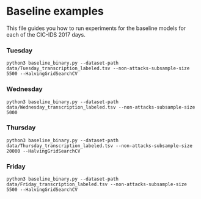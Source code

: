 # Baseline examples
This file guides you how to run experiments for the baseline models for each of the CIC-IDS 2017 days.

### Tuesday
```shell
python3 baseline_binary.py --dataset-path data/Tuesday_transcription_labeled.tsv --non-attacks-subsample-size 5500 --HalvingGridSearchCV
```

### Wednesday
```shell
python3 baseline_binary.py --dataset-path data/Wednesday_transcription_labeled.tsv --non-attacks-subsample-size 5000
```

### Thursday
```shell
python3 baseline_binary.py --dataset-path data/Thursday_transcription_labeled.tsv --non-attacks-subsample-size 20000 --HalvingGridSearchCV
```

### Friday
```shell
python3 baseline_binary.py --dataset-path data/Friday_transcription_labeled.tsv --non-attacks-subsample-size 5500 --HalvingGridSearchCV
```
